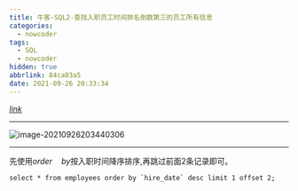 ```yaml
---
title: 牛客-SQL2-查找入职员工时间排名倒数第三的员工所有信息
categories:
  - nowcoder
tags:
  - SQL
  - nowcoder
hidden: true
abbrlink: 84ca03a5
date: 2021-09-26 20:33:34
---
```


[$link$](https://www.nowcoder.com/practice/ec1ca44c62c14ceb990c3c40def1ec6c?tpId=82&&tqId=29754&rp=1&ru=/activity/oj&qru=/ta/sql/question-ranking)

<hr/>

![image-20210926203440306](http://static.codenote.xyz/img/20210926203440.png)

<hr/>

先使用$order\quad by$按入职时间降序排序,再跳过前面2条记录即可。

```mysql
select * from employees order by `hire_date` desc limit 1 offset 2;
```

